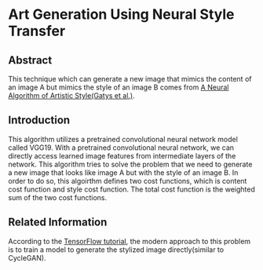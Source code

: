 # Art Generation Using Neural Style Transfer

## Abstract

This technique which can generate a new image that mimics the content of an image A but mimics the style of an image B comes from [A Neural Algorithm of Artistic Style(Gatys et al.)](https://arxiv.org/abs/1508.06576).

## Introduction

This algorithm utilizes a pretrained convolutional neural network model called VGG19. With a pretrained convolutional neural network, we can directly access learned image features from intermediate layers of the network. This algorithm tries to solve the problem that we need to generate a new image that looks like image A but with the style of an image B. In order to do so, this algoirthm defines two cost functions, which is content cost function and style cost function. The total cost function is the weighted sum of the two cost functions.

## Related Information

According to the [TensorFlow tutorial](https://www.tensorflow.org/tutorials/generative/style_transfer), the modern approach to this problem is to train a model to generate the stylized image directly(similar to CycleGAN).